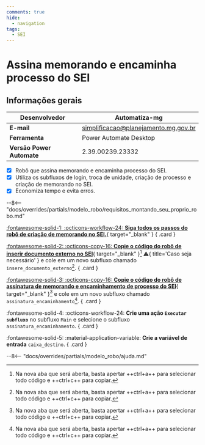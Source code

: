 ```yaml
---
comments: true
hide:
  - navigation
tags:
  - SEI
---
```


# Assina memorando e encaminha processo do SEI


## Informações gerais

| **Desenvolvedor**| Automatiza-mg  |
| ----------- | ------------------------------------ |
| **E-mail**       | simplificacao@planejamento.mg.gov.br|
| **Ferramenta**    | Power Automate Desktop |
| **Versão Power Automate**    | 2.39.00239.23332 |

- [x] Robô que assina memorando e encaminha processo do SEI.
- [x] Utiliza os subfluxos de login, troca de unidade, criação de processo e criação de memorando no SEI.
- [x] Economiza tempo e evita erros.

--8<-- "docs/overrides/partials/modelo_robo/requisitos_montando_seu_proprio_robo.md"

<div class="grid" markdown>

[:fontawesome-solid-1: :octicons-workflow-24: __Siga todos os passos do robô de criação de memorando no SEI.__](../cria_memorando/#montando-o-seu-robo){ target="_blank" }
{ .card }

[:fontawesome-solid-2: :octicons-copy-16: __Copie o código do robô de inserir documento externo no SEI__](https://raw.githubusercontent.com/automatiza-mg/biblioteca-de-robos/main/robos/site/insere_documento_externo.txt){ target="_blank" }[^1] :warning:{ title='Caso seja necessário' } e cole em um novo subfluxo chamado `insere_documento_externo`[^1].
{ .card }

[:fontawesome-solid-3: :octicons-copy-16: __Copie o código do robô de assinatura de memorando e encaminhamento de processo do SEI__](https://raw.githubusercontent.com/automatiza-mg/biblioteca-de-robos/main/robos/site/assinatura_encaminhamento.txt){ target="_blank" }[^1] e cole em um novo subfluxo chamado `assinatura_encaminhamento`[^1].
{ .card }

:fontawesome-solid-4: :octicons-workflow-24: __Crie uma ação `Executar subfluxo`__ no subfluxo `Main` e selecione o subfluxo `assinatura_encaminhamento`.
{ .card }

:fontawesome-solid-5: :material-application-variable: __Crie a variável de entrada__ `caixa_destino`.
{ .card }

</div>

--8<-- "docs/overrides/partials/modelo_robo/ajuda.md"

[^1]: Na nova aba que será aberta, basta apertar ++ctrl+a++ para selecionar todo código e ++ctrl+c++ para copiar.
